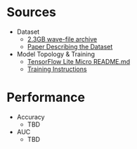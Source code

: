 # Sources
* Dataset
    * [2.3GB wave-file archive](https://storage.cloud.google.com/download.tensorflow.org/data/speech_commands_v0.02.tar.gz)
    * [Paper Describing the Dataset](https://arxiv.org/abs/1804.03209)
* Model Topology & Training
    * [TensorFlow Lite Micro README.md](https://github.com/tensorflow/tensorflow/tree/master/tensorflow/lite/micro/examples/micro_speech/train)
    * [Training Instructions](https://github.com/tensorflow/tensorflow/blob/master/tensorflow/lite/micro/examples/micro_speech/train/train_micro_speech_model.ipynb)

# Performance
* Accuracy
    * TBD
* AUC
    * TBD

